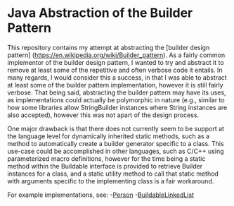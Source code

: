 # Java Abstraction of the Builder Pattern

This repository contains my attempt at abstracting the [builder design pattern]
(https://en.wikipedia.org/wiki/Builder_pattern). As a fairly common implementor of the builder
design pattern, I wanted to try and abstract it to remove at least some of the repetitive and
often verbose code it entails. In many regards, I would consider this a success, in that I was able
to abstract at least some of the builder pattern implementation, however it is still fairly verbose.
That being said, abstracting the builder pattern may have its uses, as implementations could
actually be polymorphic in nature (e.g., similar to how some libraries allow StringBuilder
instances where String instances are also accepted), however this was not apart of the design
process.

One major drawback is that there does not currently seem to be support at the language level for
dynamically inherited static methods, such as a method to automatically create a builder generator
specific to a class. This use-case could be accomplished in other languages, such as C/C++ using
parameterized macro definitions, however for the time being a static method within the Buildable
interface is provided to retrieve Builder instances for a class, and a static utility method to
call that static method with arguments specific to the implementing class is a fair workaround.

For example implementations, see:
-[Person](../master/test/src/com/gmail/collinsmith70/builder/Person.java)
-[BuildableLinkedList](../master/test/src/com/gmail/collinsmith70/builder/BuildableLinkedList.java)